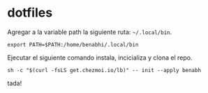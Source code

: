 # dotfiles

Agregar a la variable path la siguiente ruta: `~/.local/bin`.

```
export PATH=$PATH:/home/benabhi/.local/bin
```

Ejecutar el siguiente comando instala, incicializa y clona el repo.

```
sh -c "$(curl -fsLS get.chezmoi.io/lb)" -- init --apply benabh
```

tada!
